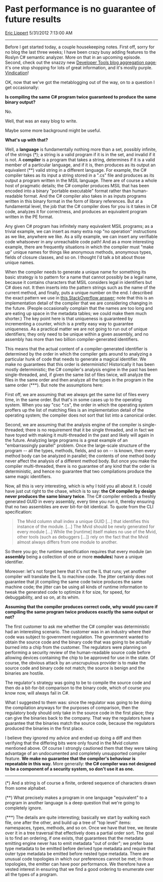 # Past performance is no guarantee of future results

[Eric Lippert](https://social.msdn.microsoft.com/profile/Eric%20Lippert) 5/31/2012 7:13:00 AM

-----

Before I get started today, a couple housekeeping notes. First off, sorry for no blog the last three weeks; I have been crazy busy adding features to the Roslyn C\# semantic analyzer. More on that in an upcoming episode. Second, check out the snazzy new [Developer Tools blog aggregation page](http://blogs.msdn.com/b/developer-tools/); it's one stop shopping for lots of great information, and it's mostly purple. [Vindication](http://www.codinghorror.com/blog/2006/12/eric-lipperts-purple-crayon.html)\!

OK, now that we've got the metablogging out of the way, on to a question I get occasionally:

**Is compiling the same C\# program twice guaranteed to produce the same binary output?**

No.

Well, that was an easy blog to write.

Maybe some more background might be useful.

**What's up with that?**

Well, a **language** is fundamentally nothing more than a set, possibly infinite, of the strings (\*); a string is a valid program if it is in the set, and invalid if it is not. A **compiler** is a program that takes a string, determines if it is a valid member of a particular language, and if it is, then produces as its output an equivalent (\*\*) valid string in a different language. For example, the C\# compiler takes as its input a string stored in a ".cs" file and produces as its output a program written in the MSIL language. There are of course a whole host of pragmatic details; the C\# compiler produces MSIL that has been encoded into a binary "portable executable" format rather than human-readable format. And the C\# compiler also takes in as inputs programs written in this binary format in the form of library references. But at a fundamental level, the job that the C\# compiler does for you is it takes in C\# code, analyzes it for correctness, and produces an equivalent program written in the PE format.

Any given C\# program has infinitely many equivalent MSIL programs; as a trivial example, we can insert as many extra nop "no operation" instructions as we like, anywhere we like. As a silly example, we can insert any verifiable code whatsoever in any unreachable code path\! And as a more interesting example, there are frequently situations in which the compiler must "make up" unique names for things like anonymous methods, anonymous types, fields of closure classes, and so on. I thought I'd talk a bit about those unique names.

When the compiler needs to generate a unique name for something its basic strategy is to pattern for a name that cannot possibly be a legal name, because it contains characters that MSIL considers legal in identifiers but C\# does not. It then inserts into the pattern strings such as the name of the current method, and finally, puts a unique number on the end. I described the exact pattern we use in [this StackOverflow answer](http://stackoverflow.com/questions/2508828/where-to-learn-about-vs-debugger-magic-names); note that this is an implementation detail of the compiler that we are considering changing in the future. (People occasionally complain that the names are too long and are eating up space in the metadata tables; we could make them much shorter.) The key point here is that uniqueness is guaranteed by incrementing a counter, which is a pretty easy way to guarantee uniqueness. As a practical matter we are not going to run out of unique identifiers; they only need to be unique within a given assembly, and no assembly has more than two billion compiler-generated identifiers.

This means that the actual content of a compiler-generated identifier is determined by the order in which the compiler gets around to analyzing a particular hunk of code that needs to generate a magical identifier. We make no guarantees that this order is deterministic\! Historically it has been mostly deterministic; the C\# compiler's analysis engine in the past has been single-threaded, and, if given the same list of files twice, will analyze the files in the same order and then analyze all the types in the program in the same order (\*\*\*). But note the assumptions here:

First off, we are assuming that we always get the same list of files every time, in the same order. But that's in some cases up to the operating system. When you say "csc \*.cs", the order in which the operating system proffers up the list of matching files is an implementation detail of the operating system; the compiler does not sort that list into a canonical order.

Second, we are assuming that the analysis engine of the compiler is single-threaded; there is no requirement that it be single threaded, and in fact we have toyed with making it multi-threaded in the past and likely will again in the future. Analyzing large programs is a great example of an "embarrassingly parallel" problem. Once the large-scale structure of the program -- all the types, methods, fields, and so on -- is known, then every method body can be analyzed in parallel; the contents of one method body never affect the analysis of a different method body. But once you make the compiler multi-threaded, there is no guarantee of any kind that the order is deterministic, and hence no guarantee that two compilations produce the same magic identifiers.

Now, all this is very interesting, which is why I told you all about it. I could have just cut right to the chase, which is to say: **the C\# compiler by design never produces the same binary twice**. The C\# compiler embeds a freshly generated GUID in every assembly, every time you run it, thereby ensuring that no two assemblies are ever bit-for-bit identical. To quote from the CLI specification:

> The Mvid column shall index a unique GUID \[...\] that identifies this instance of the module. \[...\] The Mvid should be newly generated for every module \[...\] While the \[runtime\] itself makes no use of the Mvid, other tools (such as debuggers \[...\]) rely on the fact that the Mvid almost always differs from one module to another.

So there you go; the runtime specification requires that every module (an **assembly** being a collection of one or more **modules**) have a unique identifier.

Moreover: let's not forget here that it's not the IL that runs; yet another compiler will translate the IL to machine code. The jitter certainly does not guarantee that jit compiling the same code twice produces the same machine code; the jitter can be using all kinds of runtime information to tweak the generated code to optimize it for size, for speed, for debuggability, and so on, at its whim.

**Assuming that the compiler produces correct code, why would you care if compiling the same program twice produces exactly the same output or not?**

The first customer to ask me whether the C\# compiler was deterministic had an interesting scenario. The customer was in an industry where their code was subject to government regulation. The government wanted to obtain the source code and the binary code that was going to be actually burned into a chip from the customer. The regulators were planning on performing a security review of the human-readable source code before allowing devices containing the chip to be approved for use in the state. Of course, the obvious attack by an unscrupulous provider is to make the source code and binary code not match; the source is benign and the binaries are hostile.

The regulator's strategy was going to be to compile the source code and then do a bit-for-bit comparison to the binary code, which of course you know now, will always fail in C\#.

What I suggested to them was: since the regulator was going to be doing the compilation anyways for the purposes of comparison, then the regulatory body should only take in the source code in the first place; they can give the binaries back to the company. That way the regulators have a guarantee that the binaries match the source code, because the regulators produced the binaries in the first place.

I believe they ignored my advice and ended up doing a diff and then verifying that the differing bits were only found in the Mvid column mentioned above. Of course I strongly cautioned them that they were taking advantage of an undocumented and completely unsupported compiler feature. **We make no guarantee that the compiler's behaviour is repeatable in this way.** More generally: **the C\# compiler was not designed to be a component of a security system, so don't use it as one.**

-----

(\*) And a string is of course a finite, ordered sequence of characters drawn from some alphabet.

(\*\*) What precisely makes a program in one language "equivalent" to a program in another language is a deep question that we're going to completely ignore.

(\*\*\*) The details are quite interesting; basically we start by walking each file, one after the other, and build up a tree of "top level" items: namespaces, types, methods, and so on. Once we have that tree, we iterate over it in a tree traversal that effectively does a partial order sort. The goal is to find an ordering, if one exists, that guarantees that the metadata emitting engine never has to emit metadata "out of order"; we prefer base type metadata to be emitted before derived type metadata and require that outer type metadata be emitted before nested type metadata. There are unusual code topologies in which our preferences cannot be met; in those topologies, the emitter can have poor performance. We therefore have a vested interest in ensuring that we find a good ordering to enumerate over all the types of a program.

